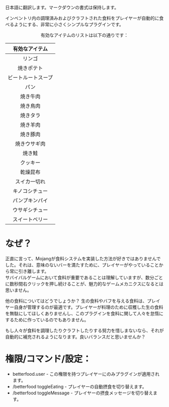 日本語に翻訳します。マークダウンの書式は保持します。

インベントリ内の調理済みおよびクラフトされた食料をプレイヤーが自動的に食べるようにする、非常に小さくシンプルなプラグインです。

<div align="center">

有効なアイテムのリストは以下の通りです：

</div>

|    有効なアイテム     |
|:------------------:|
|       リンゴ       |
|     焼きポテト     |
|   ビートルートスープ   |
|        パン        |
|     焼き牛肉     |
|     焼き鳥肉     |
|      焼きタラ      |
|     焼き羊肉     |
|     焼き豚肉     |
|    焼きウサギ肉    |
|      焼き鮭      |
|      クッキー      |
|     乾燥昆布     |
|    スイカ一切れ    |
|    キノコシチュー    |
|    パンプキンパイ    |
|    ウサギシチュー    |
|    スイートベリー    |

# なぜ？

正直に言って、Mojangが食料システムを実装した方法が好きではありませんでした。それは、意味のないバーを満たすために、プレイヤーがやっていることから常に引き離します。
<br>サバイバルゲームにおいて食料が重要であることは理解していますが、数分ごとに数秒間右クリックを押し続けることが、魅力的なゲームメカニクスになるとは思いません。

他の食料についてはどうでしょうか？
生の食料やバフを与える食料は、プレイヤー自身が管理するのが最適です。プレイヤーが料理のために収穫した生の食料を無駄にしてほしくありませんし、このプラグインを食料に関して人々を怠惰にするために作っているのでもありません。

もし人々が食料を調理したりクラフトしたりする努力を惜しまないなら、それが自動的に補充されるようになります。良いバランスだと思いませんか？

# 権限/コマンド/設定：

- betterfood.user - この権限を持つプレイヤーにのみプラグインが適用されます。
- /betterfood toggleEating - プレイヤーの自動摂食を切り替えます。
- /betterfood toggleMessage - プレイヤーの摂食メッセージを切り替えます。